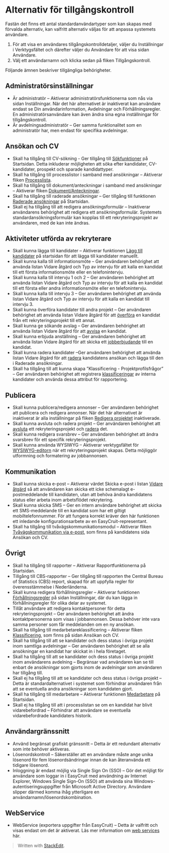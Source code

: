 # Alternativ för tillgångskontroll

Fastän det finns ett antal standardanvändartyper som kan skapas med förvalda alternativ, kan valfritt alternativ väljas för att anpassa systemets användare.

1.  För att visa en användares tillgångskontrolldetaljer, väljer du  Inställningar  i Verktygsfältet och därefter väljer du  Användare  för att visa sidan  Användare.
2.  Välj ett användarnamn och klicka sedan på fliken  Tillgångskontroll.

Följande ämnen beskriver tillgängliga behörigheter.

## Administratörsinställningar

-   Är administratör  – Aktiverar administratörsfunktionerna som nås via sidan Inställningar. När det här alternativet är inaktiverat kan användare endast se  Din användarinformation,  Avdelningar  och  Förhållningsregler. En administratörsanvändare kan även ändra sina egna inställningar för tillgångskontroll.
-   Är avdelningsadministratör  – Ger samma funktionalitet som en administratör har, men endast för specifika avdelningar.

## Ansökan och CV

-   Skall ha tillgång till CV-sökning  - Ger tillgång till  [Sökfunktioner](https://www.google.com/url?q=http://searching_for_candidates.htm&source=gmail-html&ust=1635931922423000&usg=AFQjCNHlfFdLxxi1Jxdf42TavCxzohm8vA)  på  Startsidan. Detta inkluderar möjligheten att söka efter kandidater, CV-kandidater, prospekt och sparade kandidattyper.
-   Skall ha tillgång till processlistor i samband med ansökningar  – Aktiverar fliken  [Processlista](https://www.google.com/url?q=http://recruitment_activities_list_tab.htm&source=gmail-html&ust=1635931922423000&usg=AFQjCNGY7jCxVSV9hiMezed2Uz2fmYJv7w).
-   Skall ha tillgång till dokument/anteckningar i samband med ansökningar  – Aktiverar fliken  [Dokument/Anteckningar](https://www.google.com/url?q=http://documents_notes_tab.htm&source=gmail-html&ust=1635931922423000&usg=AFQjCNFn_vuTS0tyH7QMvwzTpHtB6f45XA).
-   Skall ha tillgång till raderade ansökningar  – Ger tillgång till funktionen  [Raderade ansökningar](https://www.google.com/url?q=http://deleting_an_applicant.htm&source=gmail-html&ust=1635931922423000&usg=AFQjCNHOJkvpOFRMiCvRy-sBvDvI6FeCtg)  på  Startsidan.
-   Skall ej ha tillgång till att redigera ansökningsformulär  – Inaktiverar användarens behörighet att redigera ett ansökningsformulär. Systemets standardansökningsformulär kan kopplas till ett rekryteringsprojekt av användaren, med de kan inte ändras.

## Aktiviteter utförda av rekryterare

-   Skall kunna lägga till kandidater  – Aktiverar funktionen  [Lägg till kandidater](https://www.google.com/url?q=http://adding_candidates.htm&source=gmail-html&ust=1635931922423000&usg=AFQjCNEQkmbXTSjQJA4ssE3eI4-DrAMaqQ)  på startsidan för att lägga till kandidater manuellt.
-   Skall kunna kalla till informationsmöte  – Ger användaren behörighet att använda listan  Vidare åtgärd  och  Typ av intervju  för att kalla en kandidat till ett första informationsmöte eller en telefonintervju.
-   Skall kunna kalla till intervju 1 och 2  – Ger användaren behörighet att använda listan  Vidare åtgärd  och  Typ av intervju  för att kalla en kandidat till ett första eller andra informationsmöte eller en telefonintervju.
-   Skall kunna kalla till intervju 3  – Ger användaren behörighet att använda listan  Vidare åtgärd  och  Typ av intervju  för att kalla en kandidat till intervju 3.
-   Skall kunna överföra kandidater till andra projekt  – Ger användaren behörighet att använda listan  Vidare åtgärd  för att  [överföra](https://www.google.com/url?q=http://transferring_applicants.htm&source=gmail-html&ust=1635931922423000&usg=AFQjCNEpNBWSlzaf0wzeIq7WvVJ0tAMsFg)  en kandidat från ett rekryteringsprojekt till ett annat.
-   Skall kunna ge sökande avslag  – Ger användaren behörighet att använda listan  Vidare åtgärd  för att  [avvisa](https://www.google.com/url?q=http://rejecting_and_withdrawing_an_applicant.htm&source=gmail-html&ust=1635931922423000&usg=AFQjCNFPJKNXUDgbRsw6SlYHPVZcHyMwBg)  en kandidat.
-   Skall kunna erbjuda anställning  – Ger användaren behörighet att använda listan  Vidare åtgärd  för att skicka ett  [jobberbjudande](https://www.google.com/url?q=http://making_an_offer_to_an_applicant.htm&source=gmail-html&ust=1635931922423000&usg=AFQjCNFB5EqmKNUeh1XbcFtw4HE6Tr4F4w)  till en kandidat.
-   Skall kunna radera kandidater  –Ger användaren behörighet att använda listan  Vidare åtgärd  för att  [radera](https://www.google.com/url?q=http://deleting_an_applicant.htm&source=gmail-html&ust=1635931922423000&usg=AFQjCNHOJkvpOFRMiCvRy-sBvDvI6FeCtg)  kandidatens ansökan och lägga till den i  Raderade ansökningar.
-   Skall ha tillgång till att kunna skapa ”Klassificering - Projektprofilsfrågor”  – Ger användaren behörighet att registrera  [klassificeringar](https://www.google.com/url?q=http://classification_tab.htm&source=gmail-html&ust=1635931922423000&usg=AFQjCNE87VG80ScIcGBMJL9aNeJ3-70gyw)  av interna kandidater och använda dessa attribut för rapportering.

## Publicera

-   Skall kunna publicera/redigera annonser  – Ger användaren behörighet att publicera och redigera annonser. När det här alternativet är inaktiverat är alla inställningar på fliken  [Redigera projektet](https://www.google.com/url?q=http://edit_a_vacancy.htm&source=gmail-html&ust=1635931922423000&usg=AFQjCNE8ocpl_yr3kAtWiZF67uAVLOfMQQ)  inaktiverade.
-   Skall kunna avsluta och radera projekt  – Ger användaren behörighet att  [avsluta](https://www.google.com/url?q=http://closing_a_vacancy.htm&source=gmail-html&ust=1635931922423000&usg=AFQjCNGoFYuGhQpG-VDkJ5D6PEqvyEd67w)  ett rekryteringsprojekt och  [radera](https://www.google.com/url?q=http://deleting_a_vacancy.htm&source=gmail-html&ust=1635931922423000&usg=AFQjCNHFwG1Mt4qz3VoAAc_PxCdK0lCU_w)  det.
-   Skall kunna redigera svarsbrev  – Ger användaren behörighet att ändra svarsbrev för ett specifik rekryteringsprojekt.
-   Skall kunna använda WYSIWYG  – Aktiverar verktygsfältet för  [WYSIWYG-editorn](https://www.google.com/url?q=http://wysiwyg_text_editor.htm&source=gmail-html&ust=1635931922423000&usg=AFQjCNGunaxgATanl4WizL9hrdaQT9AR1g)  när ett rekryteringsprojekt skapas. Detta möjliggör utformning och formatering av jobbannonsen.

## Kommunikation

-   Skall kunna skicka e-post  – Aktiverar värdet  Skicka e-post  i listan  [Vidare åtgärd](https://www.google.com/url?q=http://applicant_progress_options.htm&source=gmail-html&ust=1635931922423000&usg=AFQjCNFE172eksEZNz1vgvKa107MnBfhug)  så att användaren kan skicka ett icke schemalagt e-postmeddelande till kandidaten, utan att behöva ändra kandidatens status eller arbeta inom arbetsflödet rekrytering.
-   Skall kunna skicka SMS  – Ger en intern användare behörighet att skicka ett SMS-meddelande till en kandidat som har ett giltigt mobiltelefonnummer. För att fungera korrekt kräver den här funktionen ett inledande konfigurationsarbete av en EasyCruit-representant.
-   Skall ha tillgång till tvåvägskommunikationsmodul  – Aktiverar fliken  [Tvåvägskommunikation via e-post](https://www.google.com/url?q=http://two_way_email_tab.htm&source=gmail-html&ust=1635931922423000&usg=AFQjCNHiyp6GH2QY3pAeByw8G9h7lP6oaQ), som finns på kandidatens sida  Ansökan och CV.

## Övrigt

-   Skall ha tillgång till rapporter  – Aktiverar  Rapportfunktionerna  på  Startsidan.
-   Tillgång till CBS-rapporter  – Ger tillgång till rapporten the Central Bureau of Statistics (CBS) report, skapad för att uppfylla regler för överensstämmelse i Nederländerna.
-   Skall kunna redigera förhållningsregler  – Aktiverar funktionen  [Förhållningsregler](https://www.google.com/url?q=http://internal_guidelines.htm&source=gmail-html&ust=1635931922423000&usg=AFQjCNHO-rM5lXJBmX0y6dpuJiEYpnikhA)  på sidan  Inställningar, där du kan lägga in förhållningsregler för olika delar av systemet.
-   Tillåt användare att redigera kontaktpersoner för detta rekryteringsprojekt  – Ger användaren behörighet att ändra kontaktpersonerna som visas i jobbannonsen. Dessa behöver inte vara samma personer som får meddelanden om en ny ansökan.
-   Skall ha tillgång till medarbetareklassificering  – Aktiverar fliken  [Klassificering](https://www.google.com/url?q=http://classification_tab.htm&source=gmail-html&ust=1635931922423000&usg=AFQjCNE87VG80ScIcGBMJL9aNeJ3-70gyw), som finns på sidan  Ansökan och CV.
-   Skall ha tillgång till att se kandidater och dess status i övriga projekt inom samtliga avdelningar  – Ger användaren behörighet att se alla ansökningar en kandidat har skickat in i hela företaget.
-   Skall ha tillgång till att se kandidater och dess status i övriga projekt inom användarens avdelning  – Begränsar vad användaren kan se till enbart de ansökningar som gjorts inom de avdelningar som användaren har tillgång till.
-   Skall ej ha tillgång till att se kandidater och dess status i övriga projekt  – Detta är standardalternativet i systemet som förhindrar användaren från att se eventuella andra ansökningar som kandidaten gjort.
-   Skall ha tillgång till medarbetare  – Aktiverar funktionen  [Medarbetare](https://www.google.com/url?q=http://guide_for_users_employees.htm&source=gmail-html&ust=1635931922423000&usg=AFQjCNGrsD9JJUpJDsODWjlEzDyzU_UGog)  på Startsidan.
-   Skall ej ha tillgång till att i processlistan se om en kandidat har blivit vidarebefordrad  – Förhindrar att användare se eventuella vidarebefordrade kandidaters historik.

## Användargränssnitt

-   Använd begränsat grafiskt gränssnitt  – Detta är ett redundant alternativ som inte behöver aktiveras.
-   Lösenordskontroll  – Säkerställer att en användare måste ange unika lösenord för fem lösenordsändringar innan de kan återanvända ett tidigare lösenord.
-   Inloggning är endast möjlig via Single Sign On (SSO)  – Gör det möjligt för användare som loggar in i EasyCruit med användning av Internet Explorer, Windows Single Sign-On (SSO) att använda sina Windows-autentiseringsuppgifter från Microsoft Active Directory. Användare slipper därmed komma ihåg ytterligare en användarnamn/lösenordskombination.

## WebService

-   WebService (exportera uppgifter från EasyCruit)  – Detta är valfritt och visas endast om det är aktiverat. Läs mer information om  [web services](https://www.google.com/url?q=http://guide_for_administrators_integration_apis.htm&source=gmail-html&ust=1635931922423000&usg=AFQjCNFWXXUTKEfH4hbAeozKyiqwrM_Tfg)  här.
> Written with [StackEdit](https://stackedit.io/).
<!--stackedit_data:
eyJoaXN0b3J5IjpbLTkwNDY2NzI0OCwxMjY2NjEyODEwLC05MT
U0NzU4OTIsNzMwOTk4MTE2XX0=
-->